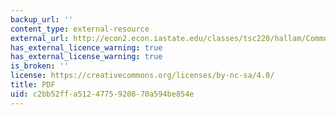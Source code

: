 ```yaml
---
backup_url: ''
content_type: external-resource
external_url: http://econ2.econ.iastate.edu/classes/tsc220/hallam/CommonPropertyResourcesWade.pdf
has_external_licence_warning: true
has_external_license_warning: true
is_broken: ''
license: https://creativecommons.org/licenses/by-nc-sa/4.0/
title: PDF
uid: c2bb52ff-a512-4775-9208-70a594be854e
---
```

